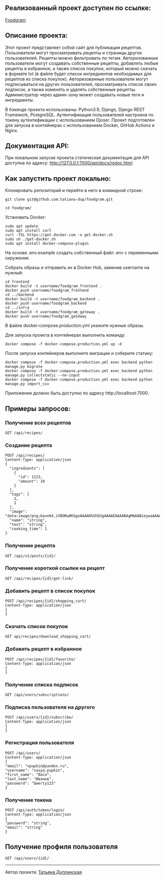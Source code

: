 ## Реализованный проект доступен по ссылке:
[Foodgram](https://foodgram.tatianadup.ru/) 

## Описание проекта:

Этот проект представляет собой сайт для публикации рецептов.
Пользователи могут просматривать рецепты и страницы других пользователей. Рецепты можно фильтровать по тегам.
Авторизованные пользователи могут создавать собственные рецепты, добавлять любые рецепты в избранное, а также список покупок, который можно скачать в формате txt (в файле будет список ингредиентов необходимых для рецептов из списка покупок). Авторизованные пользователи могут подписываться на других пользователей, просматривать список своих подписок, а также изменять и удалять собственные рецепты.
Администратор через админ-зону может создавать новые теги и ингредиенты.

В бэкенде проекта использованы: Python3.9, Django, Django REST Framework, PostgreSQL.
Аутентификация пользователей настроена по токену аутентификации с использованием Djoser.
Проект подготовлен для запуска в контейнерах с использованием Docker, GitHub Actions и Nginx.


## Документация API:
При локальном запуске проекта статическая документация для API доступна по адресу: http://127.0.0.1:7000/api/docs/redoc.html


## Как запустить проект локально:

Клонировать репозиторий и перейти в него в командной строке:

```
git clone git@github.com:tatiana-dup/foodgram.git
```

```
cd foodgram/
```

Установить Docker:
```
sudo apt update
sudo apt install curl
curl -fSL https://get.docker.com -o get-docker.sh
sudo sh ./get-docker.sh
sudo apt install docker-compose-plugin
```

На основе .env.example создать собственный файл .env с переменными окружения.

Собрать образы и отправить их в Docker Hub, заменив username на нужный:
```
cd frontend
docker build -t username/foodgram_frontend .
docker push username/foodgram_frontend
cd ../backend
docker build -t username/foodgram_backend .
docker push username/foodgram_backend
cd ../infra
docker build -t username/foodgram_gateway .
docker push username/foodgram_gateway
```

В файле docker-compose.production.yml укажите нужные образы.

Для запуска проекта в контейнерах выполнить команду:
```
docker compose -f docker-compose.production.yml up -d
```

После запуска контейнеров выполните миграции и соберите статику:
```
docker compose -f docker-compose.production.yml exec backend python manage.py migrate
docker compose -f docker-compose.production.yml exec backend python manage.py collectstatic --no-input
docker compose -f docker-compose.production.yml exec backend python manage.py import_csv

```

Приложение должно быть доступно по адресу http://localhost:7000.



## Примеры запросов:

### Получение всех рецептов
```
GET /api/recipes/
```

### Создание рецепта
```
POST /api/recipes/
Content-Type: application/json
{
  "ingredients": [
    {
      "id": 1123,
      "amount": 10
    }
  ],
  "tags": [
    1,
    2
  ],
  "image": "data:image/png;base64,iVBORw0KGgoAAAANSUhEUgAAAAEAAAABAgMAAABieywaAAAACVBMVEUAAAD///9fX1/S0ecCAAAACXBIWXMAAA7EAAAOxAGVKw4bAAAACklEQVQImWNoAAAAggCByxOyYQAAAABJRU5ErkJggg==",
  "name": "string",
  "text": "string",
  "cooking_time": 1
}
```

### Получение рецепта
```
GET /api/v1/posts/{id}/
```

### Получение короткой ссылки на рецепт
```
GET /api/recipes/{id}/get-link/
```

### Добавить рецепт в список покупок
```
POST /api/recipes/{id}/shopping_cart/
Content-Type: application/json
{
}
```

### Скачать список покупок
```
GET api/recipes/download_shopping_cart/
```

### Добавить рецепт в избранное
```
POST /api/recipes/{id}/favorite/
Content-Type: application/json
{
}
```

### Получение списка подписок
```
GET /api/users/subscriptions/
```

### Подписка пользователя на другого
```
POST /api/users/{id}/subscribe/
Content-Type: application/json
{
}
```

### Регистрация пользователя
```
POST /api/users/
Content-Type: application/json
{
"email": "vpupkin@yandex.ru",
"username": "vasya.pupkin",
"first_name": "Вася",
"last_name": "Иванов",
"password": "Qwerty123"
}
```

### Получение токена
```
POST /api/auth/token/login/
Content-Type: application/json
{
"password": "string",
"email": "string"
}
```

## Получение профиля пользователя
```
GET /api/users/{id}/
```


---
Автор проекта: [Татьяна Дуплинская](https://github.com/tatiana-dup)
